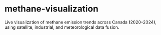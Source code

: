 # methane-visualization
Live visualization of methane emission trends across Canada (2020–2024), using satellite, industrial, and meteorological data fusion.
